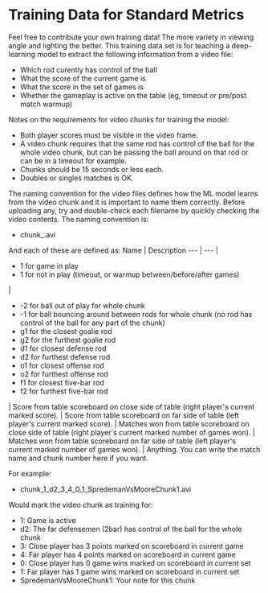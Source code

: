 # Training Data for Standard Metrics
Feel free to contribute your own training data! The more variety in viewing angle and lighting the better. This training data set is for teaching a deep-learning model to extract the following information from a video file:
* Which rod curently has control of the ball
* What the score of the current game is
* What the score in the set of games is
* Whether the gameplay is active on the table (eg, timeout or pre/post match warmup)

Notes on the requirements for video chunks for training the model:
* Both player scores must be visible in the video frame.
* A video chunk requires that the same rod has control of the ball for the whole video chunk, but can be passing the ball around on that rod or can be in a timeout for example.
* Chunks should be 15 seconds or less each.
* Doubles or singles matches is OK.

The naming convention for the video files defines how the ML model learns from the video chunk and it is important to name them correctly. Before uploading any, try and double-check each filename by quickly checking the video contents. The naming convention is:
* chunk_<game status>_<rod code>_<score from close side of table>_<score from far side of table>_<games from close side>_<games from far side>_<custom note>.avi

And each of these are defined as:
Name | Description
--- | ---
<game status> | <ul><li>1 for game in play</li><li>1 for not in play (timeout, or warmup between/before/after games)</li></ul>
<rod code> | <ul><li>-2 for ball out of play for whole chunk</li><li>-1 for ball bouncing around between rods for whole chunk (no rod has control of the ball for any part of the chunk)</li><li>g1 for the closest goalie rod</li><li>g2 for the furthest goalie rod</li><li>d1 for closest defense rod</li><li>d2 for furthest defense rod</li><li>o1 for closest offense rod</li><li>o2 for furthest offense rod</li><li>f1 for closest five-bar rod</li><li>f2 for furthest five-bar rod</li></ul>
<score from close side of table> | Score from table scoreboard on close side of table (right player's current marked score).
<score from far side of table> | Score from table scoreboard on far side of table (left player's current marked score).
<games from close side> | Matches won from table scoreboard on close side of table (right player's current marked number of games won).
<games from far side> | Matches won from table scoreboard on far side of table (left player's current marked number of games won).
<custom note> | Anything. You can write the match name and chunk number here if you want.

For example:
* chunk_1_d2_3_4_0_1_SpredemanVsMooreChunk1.avi

Would mark the video chunk as training for:
* 1: Game is active
* d2: The far defensemen (2bar) has control of the ball for the whole chunk
* 3: Close player has 3 points marked on scoreboard in current game
* 4: Far player has 4 points marked on scoreboard in current game
* 0: Close player has 0 game wins marked on scoreboard in current set
* 1: Far player has 1 game wins marked on scoreboard in current set
* SpredemanVsMooreChunk1: Your note for this chunk

